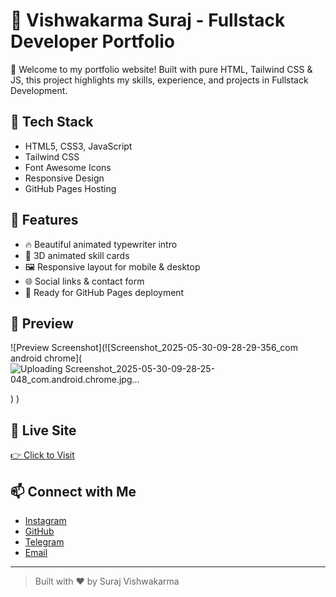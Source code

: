 # 💼 Vishwakarma Suraj - Fullstack Developer Portfolio

🚀 Welcome to my portfolio website! Built with pure HTML, Tailwind CSS & JS, this project highlights my skills, experience, and projects in Fullstack Development.

## 🔧 Tech Stack

- HTML5, CSS3, JavaScript
- Tailwind CSS
- Font Awesome Icons
- Responsive Design
- GitHub Pages Hosting

## 🧠 Features

- 🔥 Beautiful animated typewriter intro
- 🎨 3D animated skill cards
- 🖼️ Responsive layout for mobile & desktop
- 🌐 Social links & contact form
- 📁 Ready for GitHub Pages deployment

## 📸 Preview

![Preview Screenshot](![Screenshot_2025-05-30-09-28-29-356_com android chrome](
![Uploading Screenshot_2025-05-30-09-28-25-048_com.android.chrome.jpg…]()

)
 )

## 🔗 Live Site

[👉 Click to Visit](https://vishwakarmasuraj333.github.io/portfolio-suraj/#)

## 📫 Connect with Me

- [Instagram](https://www.instagram.com/surajvishwakarma_bittu)
- [GitHub](https://github.com/Vishwakarmasuraj333)
- [Telegram](https://t.me/surajvishwakarm333)
- [Email](mailto:your@email.com)

---

> Built with ❤️ by Suraj Vishwakarma
